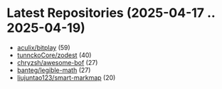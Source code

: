 # Latest Repositories (2025-04-17 .. 2025-04-19)

- [aculix/bitplay](https://github.com/aculix/bitplay) (59)
- [tunnckoCore/zodest](https://github.com/tunnckoCore/zodest) (40)
- [chryzsh/awesome-bof](https://github.com/chryzsh/awesome-bof) (27)
- [banteg/legible-math](https://github.com/banteg/legible-math) (27)
- [liujuntao123/smart-markmap](https://github.com/liujuntao123/smart-markmap) (20)
